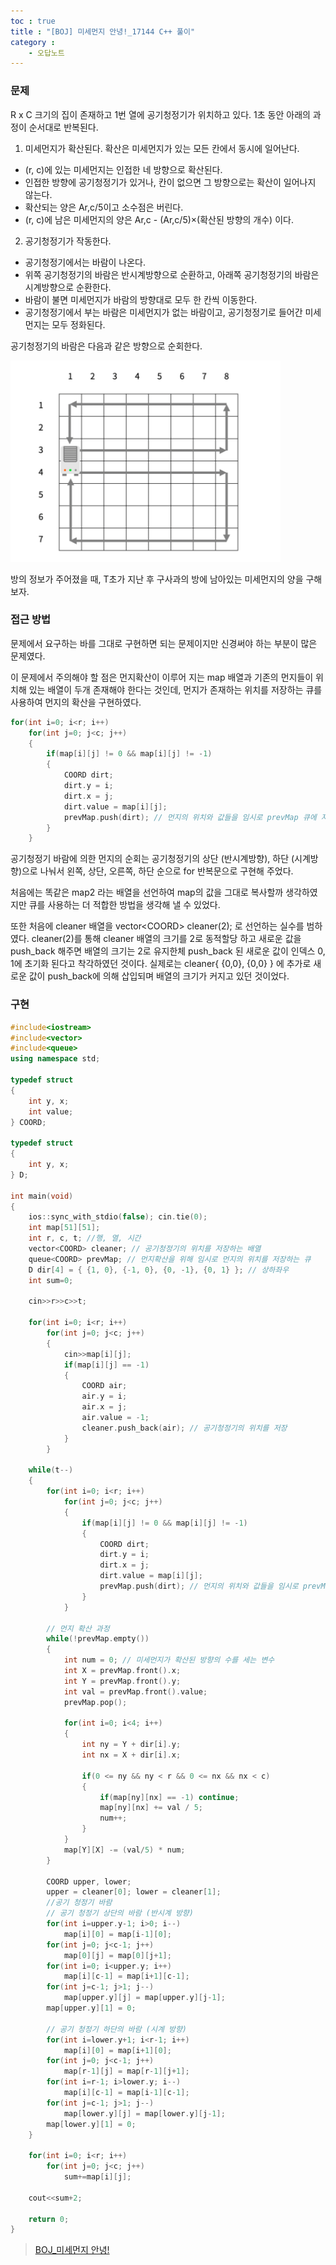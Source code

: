 ```yaml
---
toc : true
title : "[BOJ] 미세먼지 안녕!_17144 C++ 풀이"
category : 
    - 오답노트
---
```

### 문제
R x C 크기의 집이 존재하고 1번 열에 공기청정기가 위치하고 있다. 1초 동안 아래의 과정이 순서대로 반복된다.

1. 미세먼지가 확산된다. 확산은 미세먼지가 있는 모든 칸에서 동시에 일어난다.
- (r, c)에 있는 미세먼지는 인접한 네 방향으로 확산된다.
- 인접한 방향에 공기청정기가 있거나, 칸이 없으면 그 방향으로는 확산이 일어나지 않는다.
- 확산되는 양은 Ar,c/5이고 소수점은 버린다.
- (r, c)에 남은 미세먼지의 양은 Ar,c - (Ar,c/5)×(확산된 방향의 개수) 이다.

2. 공기청정기가 작동한다.
- 공기청정기에서는 바람이 나온다.
- 위쪽 공기청정기의 바람은 반시계방향으로 순환하고, 아래쪽 공기청정기의 바람은 시계방향으로 순환한다.
- 바람이 불면 미세먼지가 바람의 방향대로 모두 한 칸씩 이동한다.
- 공기청정기에서 부는 바람은 미세먼지가 없는 바람이고, 공기청정기로 들어간 미세먼지는 모두 정화된다.

공기청정기의 바람은 다음과 같은 방향으로 순회한다.

![BOJ_17144](/assets/images/algo/BOJ_17144.png)

방의 정보가 주어졌을 때, T초가 지난 후 구사과의 방에 남아있는 미세먼지의 양을 구해보자.

### 접근 방법
문제에서 요구하는 바를 그대로 구현하면 되는 문제이지만 신경써야 하는 부분이 많은 문제였다.

이 문제에서 주의해야 할 점은 먼지확산이 이루어 지는 map 배열과 기존의 먼지들이 위치해 있는 배열이 두개 존재해야 한다는 것인데, 먼지가 존재하는 위치를 저장하는 큐를 사용하여 먼지의 확산을 구현하였다. 

``` cpp
for(int i=0; i<r; i++)
	for(int j=0; j<c; j++)
	{
		if(map[i][j] != 0 && map[i][j] != -1)
		{
			COORD dirt;
			dirt.y = i;
			dirt.x = j;
			dirt.value = map[i][j];
			prevMap.push(dirt); // 먼지의 위치와 값들을 임시로 prevMap 큐에 저장 (확산을 위해)
		}
	}
```

공기청정기 바람에 의한 먼지의 순회는 공기청정기의 상단 $($반시계방향), 하단  $($시계방향)으로 나눠서 왼쪽, 상단, 오른쪽, 하단 순으로 for 반복문으로 구현해 주었다.

처음에는 똑같은 map2 라는 배열을 선언하여 map의 값을 그대로 복사할까 생각하였지만 큐를 사용하는 더 적합한 방법을 생각해 낼 수 있었다.

또한 처음에 cleaner 배열을 vector$<$COORD> cleaner(2); 로 선언하는 실수를 범하였다. cleaner(2)를 통해 cleaner 배열의 크기를 2로 동적할당 하고 새로운 값을 push_back 해주면 배열의 크기는 2로 유지한체 push_back 된 새로운 값이 인덱스 0, 1에 초기화 된다고 착각하였던 것이다. 실제로는 cleaner{ {0,0}, {0,0} } 에 추가로 새로운 값이 push_back에 의해 삽입되며 배열의 크기가 커지고 있던 것이었다.


### 구현

``` cpp
#include<iostream>
#include<vector>
#include<queue>
using namespace std;

typedef struct
{
	int y, x;
	int value;
} COORD;

typedef struct
{
	int y, x;
} D;

int main(void)
{
	ios::sync_with_stdio(false); cin.tie(0);
	int map[51][51];
	int r, c, t; //행, 열, 시간
	vector<COORD> cleaner; // 공기청정기의 위치를 저장하는 배열
	queue<COORD> prevMap; // 먼지확산을 위해 임시로 먼지의 위치를 저장하는 큐
	D dir[4] = { {1, 0}, {-1, 0}, {0, -1}, {0, 1} }; // 상하좌우
	int sum=0;

	cin>>r>>c>>t;

	for(int i=0; i<r; i++)
		for(int j=0; j<c; j++)
		{
			cin>>map[i][j];
			if(map[i][j] == -1)
			{
				COORD air;
				air.y = i;
				air.x = j;
				air.value = -1;
				cleaner.push_back(air); // 공기청정기의 위치를 저장
			}
		}
    
	while(t--)
	{
		for(int i=0; i<r; i++)
			for(int j=0; j<c; j++)
			{
				if(map[i][j] != 0 && map[i][j] != -1)
				{
					COORD dirt;
					dirt.y = i;
					dirt.x = j;
					dirt.value = map[i][j];
					prevMap.push(dirt); // 먼지의 위치와 값들을 임시로 prevMap 큐에 저장 (확산을 위해)
				}
			}
		
		// 먼지 확산 과정
		while(!prevMap.empty())
		{
			int num = 0; // 미세먼지가 확산된 방향의 수를 세는 변수
			int X = prevMap.front().x;
			int Y = prevMap.front().y;
			int val = prevMap.front().value;
			prevMap.pop();

			for(int i=0; i<4; i++)
			{
				int ny = Y + dir[i].y;
				int nx = X + dir[i].x;

				if(0 <= ny && ny < r && 0 <= nx && nx < c)
				{
					if(map[ny][nx] == -1) continue;
					map[ny][nx] += val / 5;
					num++;
				}
			}
			map[Y][X] -= (val/5) * num;
		}

		COORD upper, lower;
		upper = cleaner[0]; lower = cleaner[1];
		//공기 청정기 바람
		// 공기 청정기 상단의 바람 (반시계 방향)
		for(int i=upper.y-1; i>0; i--)
			map[i][0] = map[i-1][0];
		for(int j=0; j<c-1; j++)
			map[0][j] = map[0][j+1];
		for(int i=0; i<upper.y; i++)
			map[i][c-1] = map[i+1][c-1];
		for(int j=c-1; j>1; j--)
			map[upper.y][j] = map[upper.y][j-1];
		map[upper.y][1] = 0;

		// 공기 청정기 하단의 바람 (시계 방향)
		for(int i=lower.y+1; i<r-1; i++)
			map[i][0] = map[i+1][0];
		for(int j=0; j<c-1; j++)
			map[r-1][j] = map[r-1][j+1];
		for(int i=r-1; i>lower.y; i--)
			map[i][c-1] = map[i-1][c-1];
		for(int j=c-1; j>1; j--)
			map[lower.y][j] = map[lower.y][j-1];
		map[lower.y][1] = 0;
	}

	for(int i=0; i<r; i++)
		for(int j=0; j<c; j++)
			sum+=map[i][j];
	
	cout<<sum+2;

	return 0;
}
```

>[BOJ_미세먼지 안녕!](https://www.acmicpc.net/problem/17144)
